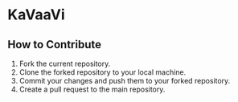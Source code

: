 # KaVaaVi

## How to Contribute
1. Fork the current repository.
2. Clone the forked repository to your local machine.
3. Commit your changes and push them to your forked repository.
4. Create a pull request to the main repository.
